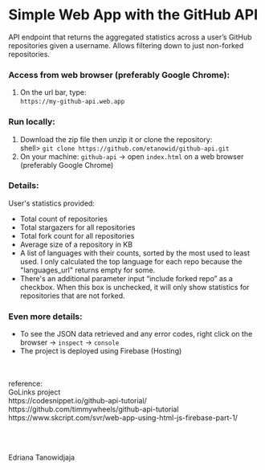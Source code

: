 # Simple Web App with the GitHub API

API endpoint that returns the aggregated statistics across a user’s GitHub repositories given a username. Allows filtering down to just non-forked repositories. 
<br/>


### Access from web browser (preferably Google Chrome):
1. On the url bar, type: <br>
`https://my-github-api.web.app` <br>
  
### Run locally:
1. Download the zip file then unzip it or clone the repository: <br>
shell> `git clone https://github.com/etanowid/github-api.git`
2. On your machine: `github-api` -> open `index.html` on a web browser (preferably Google Chrome) 


### Details: <br>
User's statistics provided:
- Total count of repositories
- Total stargazers for all repositories
- Total fork count for all repositories
- Average size of a repository in KB
- A list of languages with their counts, sorted by the most used to least used. I only calculated the top language for each repo because the "languages_url" returns empty for some. 
- There's an additional parameter input “include forked repo” as a checkbox. When this box is unchecked, it will only show statistics for repositories that are not forked.

### Even more details: <br>
- To see the JSON data retrieved and any error codes, right click on the browser -> `inspect` -> `console`
- The project is deployed using Firebase (Hosting)


<br>
<br>
reference: <br/>
GoLinks project <br>
https://codesnippet.io/github-api-tutorial/
<br>
https://github.com/timmywheels/github-api-tutorial
<br>
https://www.skcript.com/svr/web-app-using-html-js-firebase-part-1/

<br><br>

Edriana Tanowidjaja
